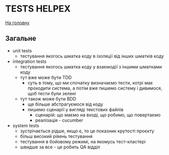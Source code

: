 # TESTS HELPEX
[На головну](../../README.md)

## Загальне
* unit tests
  * тестування якогось шматка коду в ізоляції від інших шматків коду
* integration tests
  * тестування якогось шматка коду у взаємодії з іншими шматками коду
  * тут вже може бути TDD
    * суть в тому, що ми спочатку визначаємо тести, котрі має проходити система, а потім вже пишемо систему і дивимося, щоб тести були зелені
  * тут також може бути BDD
    * ще більше абстрагуємося від коду
    * пишемо сценарії у вигляді текстових файлів
      * сценарій: що маємо на вході, що робимо, що повертаємо
      * реалізація - cucumber
* system tests
  * зустрічається рідше, якщо є, то це показник крутості проєкту
  * більш високий рівень тестування
  * тестування в бойовому режимі, на якомусь тест-кластері
  * швидше за все - це робить QA відділ

